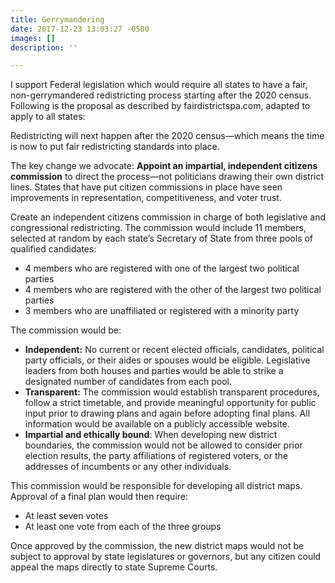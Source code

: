 ```yaml
---
title: Gerrymandering
date: 2017-12-23 13:03:27 -0500
images: []
description: ''

---
```

I support Federal legislation which would require all states to have a fair, non-gerrymandered redistricting process starting after the 2020 census.  Following is the proposal as described by fairdistrictspa.com, adapted to apply to all states:

Redistricting will next happen after the 2020 census—which means the time is now to put fair redistricting standards into place.

The key change we advocate: **Appoint an impartial, independent citizens commission** to direct the process—not politicians drawing their own district lines. States that have put citizen commissions in place have seen improvements in representation, competitiveness, and voter trust.

  
 Create an independent citizens commission in charge of both legislative and congressional redistricting. The commission would include 11 members, selected at random by each state’s Secretary of State from three pools of qualified candidates:

* 4 members who are registered with one of the largest two political parties
* 4 members who are registered with the other of the largest two political parties
* 3 members who are unaffiliated or registered with a minority party

The commission would be:

* **Independent:** No current or recent elected officials, candidates, political party officials, or their aides or spouses would be eligible. Legislative leaders from both houses and parties would be able to strike a designated number of candidates from each pool.
* **Transparent:** The commission would establish transparent procedures, follow a strict timetable, and provide meaningful opportunity for public input prior to drawing plans and again before adopting final plans. All information would be available on a publicly accessible website.
* **Impartial and ethically bound**: When developing new district boundaries, the      commission would not be allowed to consider prior election results, the party affiliations of registered voters, or the addresses of incumbents or any other individuals.

This commission would be responsible for developing all district maps. Approval of a final plan would then require:

* At least seven votes
* At least one vote from each of the three groups

Once approved by the commission, the new district maps would not be subject to approval by state legislatures or governors, but any citizen could appeal the maps directly to state Supreme Courts.